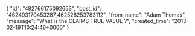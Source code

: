  {
   "id": "482766175092653",
   "post_id": "462493170453287_462528253783112",
   "from_name": "Adam Thomas",
   "message": "What is the CLAIMS TRUE VALUE ?",
   "created_time": "2013-02-19T10:24:46+0000"
 }
